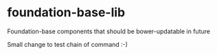 # foundation-base-lib
Foundation-base components that should be bower-updatable in future

Small change to test chain of command :-)
